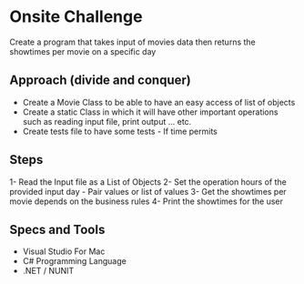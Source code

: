 # Onsite Challenge
Create a program that takes input of movies data then returns the showtimes per movie on a specific day

## Approach (divide and conquer)
- Create a Movie Class to be able to have an easy access of list of objects
- Create a static Class in which it will have other important operations such as reading input file, print output ... etc.
- Create tests file to have some tests - If time permits 

## Steps
1- Read the Input file as a List of Objects
2- Set the operation hours of the provided input day - Pair values or list of values
3- Get the showtimes per movie depends on the business rules
4- Print the showtimes for the user 

## Specs and Tools
- Visual Studio For Mac
- C# Programming Language
- .NET / NUNIT 


